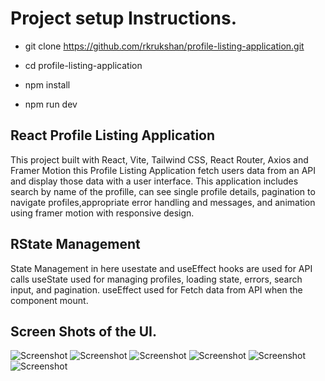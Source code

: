 # Project setup Instructions.


- git clone https://github.com/rkrukshan/profile-listing-application.git

- cd profile-listing-application

- npm install

- npm run dev


## React Profile Listing Application

 This project built with React, Vite, Tailwind CSS, React Router, Axios and Framer Motion this Profile Listing Application fetch users data from an API and display those data with a user interface. This application includes search by name of the profille, can see single profile details, pagination to navigate profiles,appropriate error handling and messages, and animation using framer motion with responsive design.


## RState Management

State Management in here usestate and useEffect hooks are used for API calls useState used for managing profiles, loading state, errors, search input, and pagination. useEffect used for Fetch data from API when the component mount.

## Screen Shots of the UI.

![Screenshot](assets/1.png)
![Screenshot](assets/1.png)
![Screenshot](assets/1.png)
![Screenshot](assets/1.png)
![Screenshot](assets/1.png)
![Screenshot](assets/1.png)

